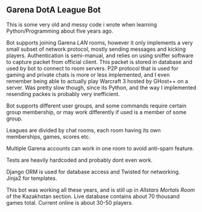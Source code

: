 ## Garena DotA League Bot

This is some very old and messy code i wrote when learning Python/Programming about five years ago.

Bot supports joining Garena *LAN* rooms,
however it only implements a very small subset of network protocol,
mostly sending messages and kicking players.
Authentication is semi-manual, and relies on using sniffer software to capture packet from official client.
This packet is stored in database and used by bot to connect to room servers.
P2P protocol that is used for gaming and private chats is more or less implemented,
and I even remember being able to actually play Warcraft 3 hosted by GHost++ on a server.
Was pretty slow though, since its Python, and the way I implemented resending packes is probably very inefficient.

Bot supports different user groups, and some commands require certain group membership,
or may work differently if used is a member of some group.

Leagues are divided by chat rooms, each room having its own memberships, games, scores etc.

Multiple Garena accounts can work in one room to avoid anti-spam feature.

Tests are heavily hardcoded and probably dont even work.

Django ORM is used for database access and Twisted for networking. Jinja2 for templates.

This bot was working all these years, and is still up in *Allstars Mortals Room* of the Kazakhstan section.
Live database contains about 70 thousand games total. Current online is about 30-50 players.
